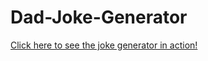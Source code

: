# Dad-Joke-Generator
[Click here to see the joke generator in action!](https://danielecollins.github.io/Dad-Joke-Generator/) 
